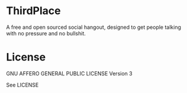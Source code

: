 # ThirdPlace
A free and open sourced social hangout, designed to get people talking with no pressure and no bullshit.

# License
GNU AFFERO GENERAL PUBLIC LICENSE Version 3

See LICENSE
